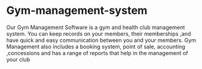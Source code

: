 # Gym-management-system
 Our Gym Management Software is a gym and health club management system. You can keep records on your members, their memberships ,and have quick and easy communication between you and your members. Gym Management also includes a booking system, point of sale, accounting ,concessions and has a range of reports that help in the management of your club 
